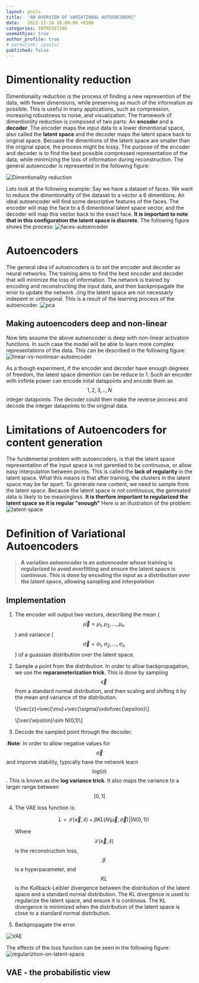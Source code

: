 ```yaml
---
layout: posts
title:  "AN OVERVIEW OF VARIATIONAL AUTOENCODERS"
date:   2022-12-18 16:00:00 +0200
categories: INTRESETING
usemathjax: true
author_profile: true
# permalink: /posts/
published: false
---
```


# Dimentionality reduction
Dimentionality reduction is the process of finding a new represention of the data, with fewer dimensions, while preserving as much of the information as possible. This is useful in many applications, such as compression, increasing robustness to noise, and visualization. 
The framework of dimentionlity reduction is composed of two parts: An **encoder** and a **decoder**. The encoder maps the input data to a lower dimentional space, also called the **latent space** and the decoder maps the latent space back to original space. Becuase the dimentions of the latent space are smaller than the original space, the process might be lossy. The purpose of the encoder and decoder is to find the best possible compressed representation of the data, while minimizing the loss of information during reconstruction.
The general autoencoder is represented in the following figure:

![Dimentionality reduction]


Lets look at the following example: Say we have a dataset of faces. We want to reduce the dimentionality of the dataset to a vector a 6 dimentions. An ideal autoencoder will find some descriptive features of the faces. The encoder will map the face to a 6 dimentional latent space vector, and the decoder will map this vector back to the exact face. **It is important to note that in this configuration the latent space is discrete**. The following figure shows the process:
![faces-autoencoder]

# Autoencoders
The general idea of autoencoders is to set the encoder and decoder as neural networks. The training aims to find the best encoder and decoder that will minimize the loss of information. The network is trained by encoding and reconstructing the input data, and then backpropagate the error to update the network ./ing the latent space are not necessarly indepent or orthogonal. This is a result of the learning process of the autoencoder.
![pca]

## Making autoencoders deep and non-linear
Now lets assume the above autoencoder is deep with non-linear activation functions. In such case the model will be able to learn more complex representations of the data. This can be described in the following figure:
![linear-vs-nonlinear-autoencoder]

As a though experiment, if the encoder and decoder have enough degrees of freedom, the latent space dimention can be reduce to 1. Such an encoder with inifinte power can encode inital datapoints and encode them as $$1,2,3,..,N$$ integer datapoints. The decoder could then make the reverse process and decode the integer datapoints to the original data.

# Limitations of Autoencoders for content generation
The fundemental problem with autoencoders, is that the latent space representation of the input space is not garentied to be continuous, or allow easy interpulation between points. This is called the **lack of regularity** in the latent space.
What this means is that after training, the clusters in the latent space may be far apart. To generate new content, we need to sample from the latent space. Because the latent space is not continuous, the genreated data is likely to be meaningless. **It is therfore important to regularized the latent space so it is regular "enough"**
Here is an illustration of the problem:
![latent-space]

# **Definition of Variational Autoencoders**
>**A variation autoencoder is an autoencoder whose training is regularized to avoid overfitting and ensure the latent space is continous. This is done by encoding the input as a distribution over the latent space, allowing sampling and interpolation**

## Implementation
1. The encoder will output two vectors, describing the mean ($$\vec{\mu}={\mu_1,\mu_2,...,\mu_n}$$) and variance ($$\vec{\sigma}={\sigma_1,\sigma_2,...,\sigma_n}$$) of a guassian distribution over the latent space.
2. Sample a point from the distribution. In order to allow backpropagation, we use the **reparameterization trick**. This is done by sampling $$\vec{\epsilon}$$ from a standard normal distribution, and then scaling and shifting it by the mean and variance of the distribution. 

    \\[\vec{z}=\vec{\mu}+\vec{\sigma}\odot\vec{\epsilon}\\]

    \\[\vec{\epsilon}\sim N(0,1)\\]

3. Decode the sampled point through the decoder.

:**Note**: In order to allow negative values for $$\vec{\sigma}$$ and imporve stability, typically have the network learn $$log({\sigma})$$. This is known as the **log variance trick**. It also maps the variance to a larger range between $$[0,1]$$

4. The VAE loss function is: 
   
   $$
    L = \mathcal{L}(\vec{x},\hat{x}) + \beta KL(N(\vec{\mu},\vec{\sigma})||N(0,1))
   $$
   
    Where $$\mathcal{L}(\vec{x},\hat{x})$$ is the reconstruction loss, $$\beta$$ is a hyperparameter, and $$KL$$ is the Kullback-Leibler divergence between the distribution of the latent space and a standard normal distribution. The KL divergence is used to regularize the latent space, and ensure it is continous. The KL divergence is minimized when the distribution of the latent space is close to a standard normal distribution. 

5. Backpropagate the error.


![VAE]

The effects of the loss function can be seen in the following figure:
![regulariztion-on-latent-space]


## VAE - the probabilistic view


[Dimentionality reduction]: /assets/images/2022-12-18-VAE/dimentionality-reduction.png

[faces-autoencoder]: /assets/images/2022-12-18-VAE/faces-autoencoder.png 

[pca]: /assets/images/2022-12-18-VAE/pca.png

[nn-autoencoder]: /assets/images/2022-12-18-VAE/nn-autoencoders.png

[linear-vs-nonlinear-autoencoder]: /assets/images/2022-12-18-VAE/linear-vs-nonlinear-autoencoder.png

[latent-space]: /assets/images/2022-12-18-VAE/latent-space.png

[VAE]: /assets/images/2022-12-18-VAE/VAE.png

[regulariztion-on-latent-space]: /assets/images/2022-12-18-VAE/regulariztion-on-latent-space.png